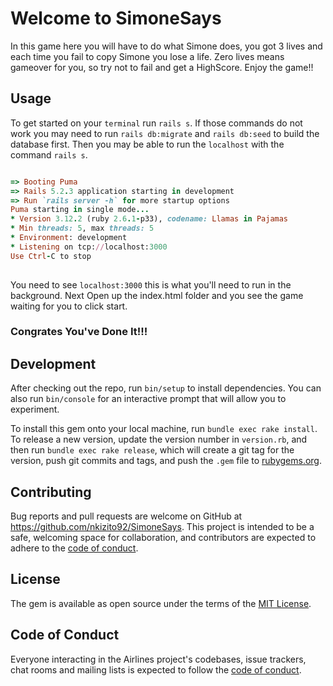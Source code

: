 # Welcome to SimoneSays
  
In this game here you will have to do what Simone does, you got 3 lives and each time you fail to copy Simone you lose a life. Zero lives means gameover for you, so try not to fail and get a HighScore. Enjoy the game!!

## Usage

To get started on your `terminal` run `rails s`.
If those commands do not work you may need to run `rails db:migrate` and `rails db:seed` to build the database first. Then you may be able to run the `localhost` with the command `rails s`. 

```ruby

=> Booting Puma
=> Rails 5.2.3 application starting in development 
=> Run `rails server -h` for more startup options
Puma starting in single mode...
* Version 3.12.2 (ruby 2.6.1-p33), codename: Llamas in Pajamas
* Min threads: 5, max threads: 5
* Environment: development
* Listening on tcp://localhost:3000
Use Ctrl-C to stop
 
```
You need to see `localhost:3000` this is what you'll need to run in the background. Next Open up the index.html folder and you see the game waiting for you to click start. 
### Congrates You've Done It!!!


## Development

After checking out the repo, run `bin/setup` to install dependencies. You can also run `bin/console` for an interactive prompt that will allow you to experiment.

To install this gem onto your local machine, run `bundle exec rake install`. To release a new version, update the version number in `version.rb`, and then run `bundle exec rake release`, which will create a git tag for the version, push git commits and tags, and push the `.gem` file to [rubygems.org](https://rubygems.org).

## Contributing

Bug reports and pull requests are welcome on GitHub at https://github.com/nkizito92/SimoneSays. This project is intended to be a safe, welcoming space for collaboration, and contributors are expected to adhere to the [code of conduct](https://github.com/nkizito92/SimoneSays/blob/master/CODE_OF_CONDUCT.md).


## License

The gem is available as open source under the terms of the [MIT License](https://opensource.org/licenses/MIT).

## Code of Conduct

Everyone interacting in the Airlines project's codebases, issue trackers, chat rooms and mailing lists is expected to follow the [code of conduct](https://github.com/nkizito92/SimoneSays/blob/master/CODE_OF_CONDUCT.md).
